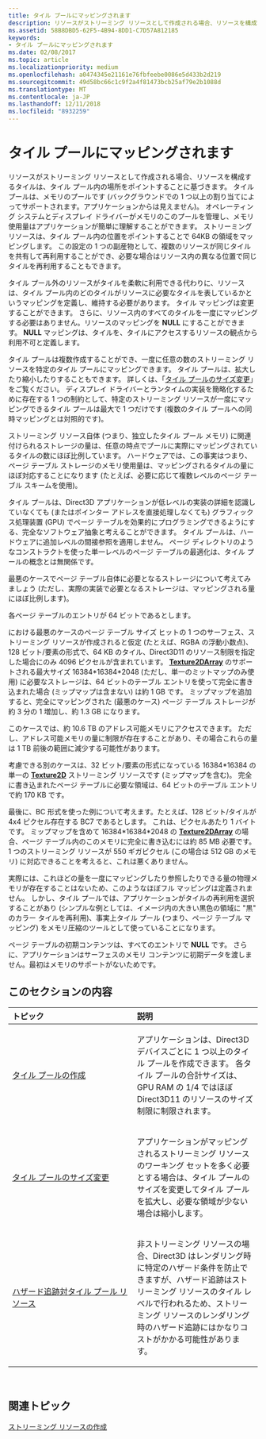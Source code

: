 ```yaml
---
title: タイル プールにマッピングされます
description: リソースがストリーミング リソースとして作成される場合、リソースを構成するタイルは、タイル プール内の場所をポイントすることに基づきます。 タイル プールは、メモリのプールです (バックグラウンドでの 1 つ以上の割り当てによってサポートされます。アプリケーションからは見えません)。
ms.assetid: 58B8DBD5-62F5-4B94-8DD1-C7D57A812185
keywords:
- タイル プールにマッピングされます
ms.date: 02/08/2017
ms.topic: article
ms.localizationpriority: medium
ms.openlocfilehash: a0474345e21161e76fbfeebe0086e5d433b2d219
ms.sourcegitcommit: 49d58bc66c1c9f2a4f81473bcb25af79e2b1088d
ms.translationtype: MT
ms.contentlocale: ja-JP
ms.lasthandoff: 12/11/2018
ms.locfileid: "8932259"
---
```

# <a name="mappings-are-into-a-tile-pool"></a>タイル プールにマッピングされます


リソースがストリーミング リソースとして作成される場合、リソースを構成するタイルは、タイル プール内の場所をポイントすることに基づきます。 タイル プールは、メモリのプールです (バックグラウンドでの 1 つ以上の割り当てによってサポートされます。アプリケーションからは見えません)。 オペレーティング システムとディスプレイ ドライバーがメモリのこのプールを管理し、メモリ使用量はアプリケーションが簡単に理解することができます。 ストリーミング リソースは、タイル プール内の位置をポイントすることで 64KB の領域をマッピングします。 この設定の 1 つの副産物として、複数のリソースが同じタイルを共有して再利用することができ、必要な場合はリソース内の異なる位置で同じタイルを再利用することもできます。

タイル プール外のリソースがタイルを柔軟に利用できる代わりに、リソースは、タイル プール内のどのタイルがリソースに必要なタイルを表しているかというマッピングを定義し、維持する必要があります。 タイル マッピングは変更することができます。 さらに、リソース内のすべてのタイルを一度にマッピングする必要はありません。リソースのマッピングを **NULL** にすることができます。 **NULL** マッピングは、タイルを、タイルにアクセスするリソースの観点から利用不可と定義します。

タイル プールは複数作成することができ、一度に任意の数のストリーミング リソースを特定のタイル プールにマッピングできます。 タイル プールは、拡大したり縮小したりすることもできます。 詳しくは、「[タイル プールのサイズ変更](tile-pool-resizing.md)」をご覧ください。 ディスプレイ ドライバーとランタイムの実装を簡略化するために存在する 1 つの制約として、特定のストリーミング リソースが一度にマッピングできるタイル プールは最大で 1 つだけです (複数のタイル プールへの同時マッピングとは対照的です)。

ストリーミング リソース自体 (つまり、独立したタイル プール メモリ) に関連付けられるストレージの量は、任意の時点でプールに実際にマッピングされているタイルの数にほぼ比例しています。 ハードウェアでは、この事実はつまり、ページ テーブル ストレージのメモリ使用量は、マッピングされるタイルの量にほぼ対応することになります (たとえば、必要に応じて複数レベルのページ テーブル スキームを使用)。

タイル プールは、Direct3D アプリケーションが低レベルの実装の詳細を認識していなくても (またはポインター アドレスを直接処理しなくても) グラフィックス処理装置 (GPU) でページ テーブルを効果的にプログラミングできるようにする、完全なソフトウェア抽象と考えることができます。 タイル プールは、ハードウェアに追加レベルの間接参照を適用しません。 ページ ディレクトリのようなコンストラクトを使った単一レベルのページ テーブルの最適化は、タイル プールの概念とは無関係です。

最悪のケースでページ テーブル自体に必要となるストレージについて考えてみましょう (ただし、実際の実装で必要となるストレージは、マッピングされる量にほぼ比例します)。

各ページ テーブルのエントリが 64 ビットであるとします。

における最悪のケースのページ テーブル サイズ ヒットの 1 つのサーフェス、ストリーミング リソースが作成されると仮定 (たとえば、RGBA の浮動小数点)、128 ビット/要素の形式で、64 KB のタイル、Direct3D11 のリソース制限を指定した場合にのみ 4096 ピクセルが含まれています。 [**Texture2DArray**](https://msdn.microsoft.com/library/windows/desktop/ff471526) のサポートされる最大サイズ 16384\*16384\*2048 (ただし、単一のミットマップのみ使用) に必要なストレージは、64 ビットのテーブル エントリを使って完全に書き込まれた場合 (ミップマップは含まない) は約 1 GB です。 ミップマップを追加すると、完全にマッピングされた (最悪のケース) ページ テーブル ストレージが約 3 分の 1 増加し、約 1.3 GB になります。

このケースでは、約 10.6 TB のアドレス可能メモリにアクセスできます。 ただし、アドレス可能メモリの量に制限が存在することがあり、その場合これらの量は 1 TB 前後の範囲に減少する可能性があります。

考慮できる別のケースは、32 ビット/要素の形式になっている 16384\*16384 の単一の [**Texture2D**](https://msdn.microsoft.com/library/windows/desktop/ff471525) ストリーミング リソースです (ミップマップを含む)。 完全に書き込まれたページ テーブルに必要な領域は、64 ビットのテーブル エントリで約 170 KB です。

最後に、BC 形式を使った例について考えます。たとえば、128 ビット/タイルが 4x4 ピクセル存在する BC7 であるとします。 これは、ピクセルあたり 1 バイトです。 ミップマップを含めて 16384\*16384\*2048 の [**Texture2DArray**](https://msdn.microsoft.com/library/windows/desktop/ff471526) の場合、ページ テーブル内のこのメモリに完全に書き込むには約 85 MB 必要です。 1 つのストリーミング リソースが 550 ギガピクセル (この場合は 512 GB のメモリ) に対応できることを考えると、これは悪くありません。

実際には、これほどの量を一度にマッピングしたり参照したりできる量の物理メモリが存在することはないため、このようなほぼフル マッピングは定義されません。 しかし、タイル プールでは、アプリケーションがタイルの再利用を選択することがあり (シンプルな例としては、イメージ内の大きい黒色の領域に "黒" のカラー タイルを再利用)、事実上タイル プール (つまり、ページ テーブル マッピング) をメモリ圧縮のツールとして使っていることになります。

ページ テーブルの初期コンテンツは、すべてのエントリで **NULL** です。 さらに、アプリケーションはサーフェスのメモリ コンテンツに初期データを渡しません。最初はメモリのサポートがないためです。

## <a name="span-idin-this-sectionspanin-this-section"></a><span id="in-this-section"></span>このセクションの内容


<table>
<colgroup>
<col width="50%" />
<col width="50%" />
</colgroup>
<thead>
<tr class="header">
<th align="left">トピック</th>
<th align="left">説明</th>
</tr>
</thead>
<tbody>
<tr class="odd">
<td align="left"><p><a href="tile-pool-creation.md">タイル プールの作成</a></p></td>
<td align="left"><p>アプリケーションは、Direct3D デバイスごとに 1 つ以上のタイル プールを作成できます。 各タイル プールの合計サイズは、GPU RAM の 1/4 ではほぼ Direct3D11 のリソースのサイズ制限に制限されます。</p></td>
</tr>
<tr class="even">
<td align="left"><p><a href="tile-pool-resizing.md">タイル プールのサイズ変更</a></p></td>
<td align="left"><p>アプリケーションがマッピングされるストリーミング リソースのワーキング セットを多く必要とする場合は、タイル プールのサイズを変更してタイル プールを拡大し、必要な領域が少ない場合は縮小します。</p></td>
</tr>
<tr class="odd">
<td align="left"><p><a href="hazard-tracking-versus-tile-pool-resources.md">ハザード追跡対タイル プール リソース</a></p></td>
<td align="left"><p>非ストリーミング リソースの場合、Direct3D はレンダリング時に特定のハザード条件を防止できますが、ハザード追跡はストリーミング リソースのタイル レベルで行われるため、ストリーミング リソースのレンダリング時のハザード追跡にはかなりコストがかかる可能性があります。</p></td>
</tr>
</tbody>
</table>

 

## <a name="span-idrelated-topicsspanrelated-topics"></a><span id="related-topics"></span>関連トピック


[ストリーミング リソースの作成](creating-streaming-resources.md)

 

 




